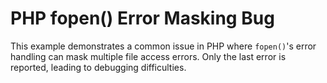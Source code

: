 # PHP fopen() Error Masking Bug
This example demonstrates a common issue in PHP where `fopen()`'s error handling can mask multiple file access errors.  Only the last error is reported, leading to debugging difficulties.